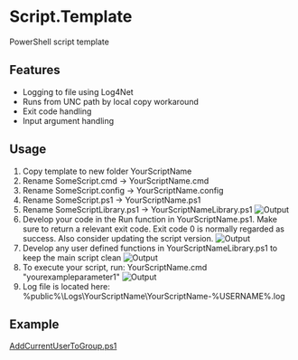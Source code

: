 # Script.Template

PowerShell script template

## Features

* Logging to file using Log4Net
* Runs from UNC path by local copy workaround
* Exit code handling
* Input argument handling

## Usage

1. Copy template to new folder YourScriptName
2. Rename SomeScript.cmd -> YourScriptName.cmd
3. Rename SomeScript.config -> YourScriptName.config
4. Rename SomeScript.ps1 -> YourScriptName.ps1
5. Rename SomeScriptLibrary.ps1 -> YourScriptNameLibrary.ps1
![Output](../master/doc/images/CopyAndRenameTemplate.png)
6. Develop your code in the Run function in YourScriptName.ps1. Make sure to return a relevant exit code. Exit code 0 is normally regarded as success. Also consider updating the script version.
![Output](../master/doc/images/MainScript.png)
7. Develop any user defined functions in YourScriptNameLibrary.ps1 to keep the main script clean
![Output](../master/doc/images/UserFunctions.png)
8. To execute your script, run: YourScriptName.cmd "yourexampleparameter1"
![Output](../master/doc/images/YourScriptOutput.png)
9. Log file is located here: %public%\Logs\YourScriptName\YourScriptName-%USERNAME%.log

## Example

[AddCurrentUserToGroup.ps1](../master/src/Example)
